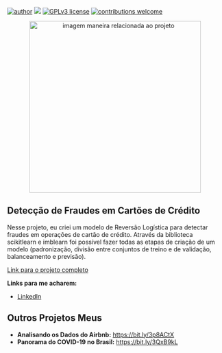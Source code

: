 [![author](https://img.shields.io/badge/author-MatheusGS-red.svg)](https://www.linkedin.com/in/mgsaraiva/) [![](https://img.shields.io/badge/python-3.7+-blue.svg)](https://www.python.org/downloads/release/python-365/) [![GPLv3 license](https://img.shields.io/badge/License-GPLv3-blue.svg)](http://perso.crans.org/besson/LICENSE.html) [![contributions welcome](https://img.shields.io/badge/contributions-welcome-brightgreen.svg?style=flat)](https://github.com/matheusgsaraiva?tab=repositories)

<p align="center">
  <img src="https://img.freepik.com/free-photo/credit-cards-that-are-stacked-neatly-together_1150-16360.jpg?w=1060&t=st=1661933306~exp=1661933906~hmac=eca0c4a2434449500d0aa5050aff8b70b470897d87d2ecd0b3a0ad498531f426" alt="imagem maneira relacionada ao projeto"height=400px >
</p>

## Detecção de Fraudes em Cartões de Crédito

Nesse projeto, eu criei um modelo de Reversão Logística para detectar fraudes em operações de cartão de crédito. Através da biblioteca scikitlearn e imblearn foi possível fazer todas as etapas de criação de um modelo (padronização, divisão entre conjuntos de treino e de validação, balanceamento e previsão).

[Link para o projeto completo](https://github.com/matheusgsaraiva/Fraud_Detection_Credit_Card/blob/main/PROJETO_MOD4_Detec%C3%A7%C3%A3o_de_Fraude_em_Cart%C3%B5es_de_Cr%C3%A9dito.ipynb)

**Links para me acharem:**
* [LinkedIn](https://www.linkedin.com/in/mgsaraiva/)


## Outros Projetos Meus
* **Analisando os Dados do Airbnb:** https://bit.ly/3p8ACtX
* **Panorama do COVID-19 no Brasil:** https://bit.ly/3QxB9kL
